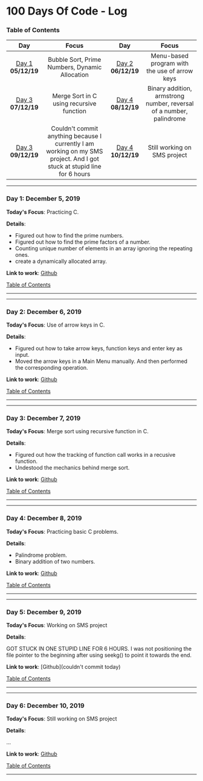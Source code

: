 
# 100 Days Of Code - Log
<a name="toc"></a>
### Table of Contents 
|Day|Focus|Day|Focus|
|:---:|:-----:|:---:|:-----:|
|[Day 1](#day-1) **05/12/19**|Bubble Sort, Prime Numbers, Dynamic Allocation|[Day 2](#day-2) **06/12/19**|Menu-based program with the use of arrow keys|
|[Day 3](#day-3) **07/12/19**|Merge Sort in C using recursive function|[Day 4](#day-4) **08/12/19**|Binary addition, armstrong number, reversal of a number, palindrome|
|[Day 3](#day-5) **09/12/19**|Couldn't commit anything because I currently I am working on my SMS project. And I got stuck at stupid line for 6 hours|[Day 4](#day-6) **10/12/19**|Still working on SMS project|


----------
<a name="day-1"></a>
### Day 1: December 5, 2019 

**Today's Focus**: Practicing C.

**Details**:

 - Figured out how to find the prime numbers.
 - Figured out how to find the prime factors of a number.
 - Counting unique number of elements in an array ignoring the repeating ones.
 - create a dynamically allocated array.
 
**Link to work**: [Github](https://github.com/getemratan/C-Programs/blob/master/UniquePrimeFactor.c)

[Table of Contents](#toc)

----------
----------
<a name="day-2"></a>
### Day 2: December 6, 2019 

**Today's Focus**: Use of arrow keys in C.

**Details**:

 - Figured out how to take arrow keys, function keys and enter key as input.
 - Moved the arrow keys in a Main Menu manually. And then performed the corresponding operation.
 
**Link to work**: [Github](https://github.com/getemratan/C-Programs/blob/master/MenuWithArrow.c)

[Table of Contents](#toc)

----------
----------
<a name="day-3"></a>
### Day 3: December 7, 2019 

**Today's Focus**: Merge sort using recursive function in C.

**Details**:

 - Figured out how the tracking of function call works in a recusive function.
 - Undestood the mechanics behind merge sort.
 
**Link to work**: [Github](https://github.com/getemratan/C-Programs/MergeSort.c)

[Table of Contents](#toc)

----------
----------
<a name="day-4"></a>
### Day 4: December 8, 2019 

**Today's Focus**: Practicing basic C problems.

**Details**:

 - Palindrome problem.
 - Binary addition of two numbers.
 
**Link to work**: [Github](https://github.com/getemratan/C-Programs/blob/master/BinaryAddition.c)

[Table of Contents](#toc)

----------
----------
<a name="day-5"></a>
### Day 5: December 9, 2019 

**Today's Focus**: Working on SMS project

**Details**:

GOT STUCK IN ONE STUPID LINE FOR 6 HOURS. 
I was not positioning the file pointer to the beginning after using seekg() to point it towards the end.
 
**Link to work**: [Github](couldn't commit today)

[Table of Contents](#toc)

----------
----------
<a name="day-6"></a>
### Day 6: December 10, 2019 

**Today's Focus**: Still working on SMS project

**Details**:

...
 
**Link to work**: [Github](...)

[Table of Contents](#toc)

----------
